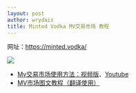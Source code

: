 ```yaml
---
layout: post
author: wrydais
title: Minted Vodka MV交易市场 教程
---
```


网址：https://minted.vodka/

![](https://minted.vodka/img/logo-wide.png)
<!--more-->

* [Mv交易市场使用方法：视频版](https://drive.google.com/file/d/1SXftpQCChPNyQfbJVhXQY-SLMSX7cdOm/view?usp=sharing)、[Youtube](https://www.youtube.com/watch?v=YmcTNdYyQEQ)
* [MV市场图文教程（翻译使用）](https://gat.network/a-quick-guide-to-the-minted-vodka-nft-exchange/)
